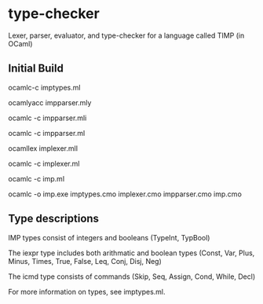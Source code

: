 # type-checker
Lexer, parser, evaluator, and type-checker for a language called TIMP (in OCaml)

## Initial Build

ocamlc-c imptypes.ml 

ocamlyacc impparser.mly

ocamlc -c impparser.mli

ocamlc -c impparser.ml

ocamllex implexer.mll

ocamlc -c implexer.ml

ocamlc -c imp.ml

ocamlc -o imp.exe imptypes.cmo implexer.cmo impparser.cmo imp.cmo

## Type descriptions
IMP types consist of integers and booleans 
(TypeInt, TypBool)

The iexpr type includes both arithmatic and boolean types
(Const, Var, Plus, Minus, Times, True, False, Leq, Conj, Disj, Neg)


The icmd type consists of commands
(Skip, Seq, Assign, Cond, While, Decl)

For more information on types, see imptypes.ml. 
